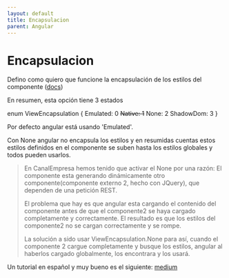 ```yaml
---
layout: default
title: Encapsulacion
parent: Angular
---
```


# Encapsulacion

Defino como quiero que funcione la encapsulación de los estilos del componente ([docs](https://angular.io/api/core/ViewEncapsulation))

En resumen, esta opción tiene 3 estados

enum ViewEncapsulation {
Emulated: 0
~~Native: 1~~
None: 2
ShadowDom: 3
}

Por defecto angular está usando 'Emulated'.

Con None angular no encapsula los estilos y en resumidas cuentas estos estilos definidos en el componente se suben hasta los estilos globales y todos pueden usarlos.

> En CanalEmpresa hemos tenido que activar el None por una razón: El componente esta generando dinámicamente otro componente(componente externo 2, hecho con JQuery), que dependen de una petición REST.
>
> El problema que hay es que angular esta cargando el contenido del componente antes de que el componente2 se haya cargado completamente y correctamente.
> El resultado es que los estilos del componente2 no se cargan correctamente y se rompe.
>
> La solución a sido usar ViewEncapsulation.None para así, cuando el componente 2 cargue completamente y busque los estilos, angular al haberlos cargado globalmente, los encontrara y los usará.

Un tutorial en español y muy bueno es el siguiente: [medium](https://medium.com/@teffcode/c%C3%B3mo-encapsular-nuestros-estilos-de-css-en-angular-bc486be3005f)
